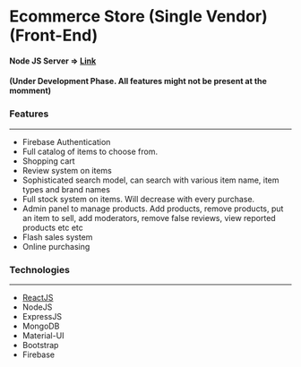 # Ecommerce Store (Single Vendor) (Front-End)

#### Node JS Server => [Link](https://github.com/TechNest-pk/Ecommerce-Store-Single-Vendor-api)

#### (Under Development Phase. All features might not be present at the momment)

### Features
-----------------------------------------
* Firebase Authentication
* Full catalog of items to choose from.
* Shopping cart
* Review system on items
* Sophisticated search model, can search with various item name, item types and brand names
* Full stock system on items. Will decrease with every purchase.
* Admin panel to manage products. Add products, remove products, put an item to sell, add moderators, remove false reviews,  view reported products etc etc
* Flash sales system
* Online purchasing

### Technologies
---------------------------------------------
* [ReactJS](https://reactjs.org/)
* NodeJS
* ExpressJS
* MongoDB
* Material-UI
* Bootstrap 
* Firebase
